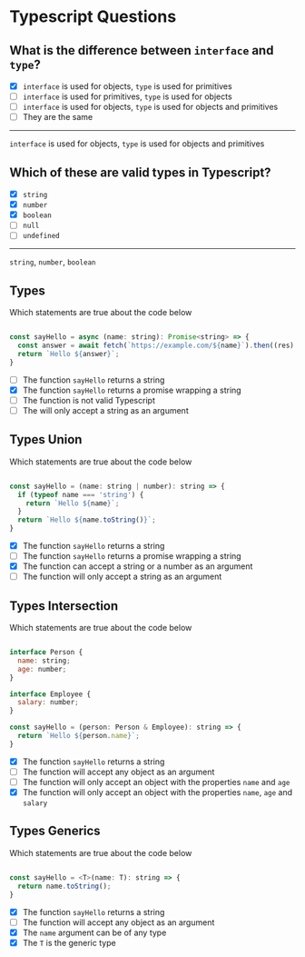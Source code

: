 # Typescript Questions

## What is the difference between `interface` and `type`?

- [x] `interface` is used for objects, `type` is used for primitives
- [ ] `interface` is used for primitives, `type` is used for objects
- [ ] `interface` is used for objects, `type` is used for objects and primitives
- [ ] They are the same

---

`interface` is used for objects, `type` is used for objects and primitives

## Which of these are valid types in Typescript?

- [x] `string`
- [x] `number`
- [x] `boolean`
- [ ] `null`
- [ ] `undefined`

---

`string`, `number`, `boolean`

## Types

Which statements are true about the code below

```javascript

const sayHello = async (name: string): Promise<string> => {
  const answer = await fetch(`https://example.com/${name}`).then((res) => res.text());
  return `Hello ${answer}`;
}

```

- [ ] The function `sayHello` returns a string
- [x] The function `sayHello` returns a promise wrapping a string
- [ ] The function is not valid Typescript
- [ ] The will only accept a string as an argument

## Types Union

Which statements are true about the code below

```javascript

const sayHello = (name: string | number): string => {
  if (typeof name === 'string') {
    return `Hello ${name}`;
  }
  return `Hello ${name.toString()}`;
}

```

- [x] The function `sayHello` returns a string
- [ ] The function `sayHello` returns a promise wrapping a string
- [x] The function can accept a string or a number as an argument
- [ ] The function will only accept a string as an argument

## Types Intersection

Which statements are true about the code below

```javascript

interface Person {
  name: string;
  age: number;
}

interface Employee {
  salary: number;
}

const sayHello = (person: Person & Employee): string => {
  return `Hello ${person.name}`;
}

```

- [x] The function `sayHello` returns a string
- [ ] The function will accept any object as an argument
- [ ] The function will only accept an object with the properties `name` and `age`
- [x] The function will only accept an object with the properties `name`, `age` and `salary`

## Types Generics

Which statements are true about the code below

```javascript

const sayHello = <T>(name: T): string => {
  return name.toString();
}

```

- [x] The function `sayHello` returns a string
- [ ] The function will accept any object as an argument
- [x] The `name` argument can be of any type
- [x] The `T` is the generic type